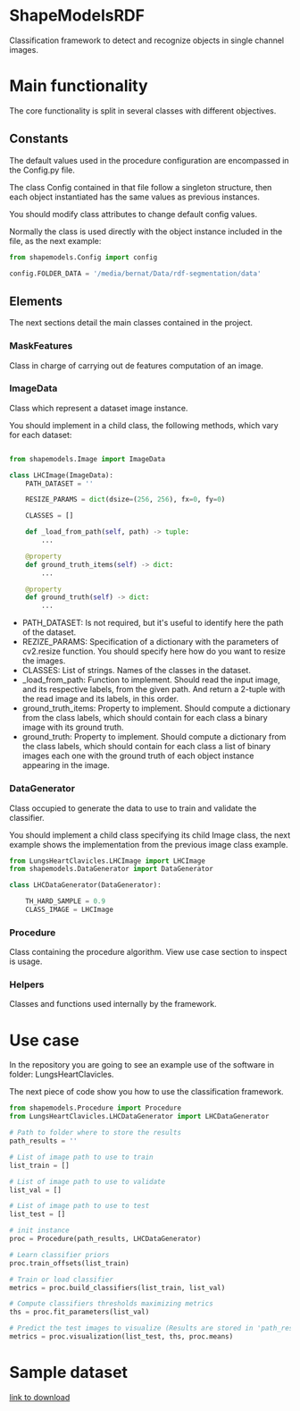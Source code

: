 # ShapeModelsRDF
Classification framework to detect and recognize objects in single channel images.

# Main functionality

The core functionality is split in several classes with different objectives. 
 
## Constants
The default values used in the procedure configuration are encompassed in the Config.py file.

The class Config contained in that file follow a singleton structure, 
then each object instantiated has the same values as previous instances.

You should modify class attributes to change default config values.

Normally the class is used directly with the object instance included in the file,
as the next example:
```python
from shapemodels.Config import config

config.FOLDER_DATA = '/media/bernat/Data/rdf-segmentation/data'

``` 

## Elements
The next sections detail the main classes contained in the project.

### MaskFeatures 
Class in charge of carrying out de features computation of an image.


### ImageData
Class which represent a dataset image instance.

You should implement in a child class, the following methods, which vary for each dataset:

```python

from shapemodels.Image import ImageData

class LHCImage(ImageData):
    PATH_DATASET = ''

    RESIZE_PARAMS = dict(dsize=(256, 256), fx=0, fy=0)

    CLASSES = []

    def _load_from_path(self, path) -> tuple:
        ...

    @property
    def ground_truth_items(self) -> dict:
        ...

    @property
    def ground_truth(self) -> dict:
        ...

``` 

* PATH_DATASET: Is not required, but it's useful to identify here the path of the dataset.
* REZIZE_PARAMS: Specification of a dictionary with the parameters of cv2.resize function. You should specify here
how do you want to resize the images.
* CLASSES: List of strings. Names of the classes in the dataset.
* _load_from_path: Function to implement. Should read the input image, and its respective labels, from the given path. 
And return a 2-tuple with the read image and its labels, in this order. 
* ground_truth_items: Property to implement. Should compute a dictionary from the class labels, which should contain
for each class a binary image with its ground truth.
* ground_truth: Property to implement. Should compute a dictionary from the class labels, which should contain
for each class a list of binary images each one with the ground truth of each object instance appearing in the image.

### DataGenerator
Class occupied to generate the data to use to train and validate the classifier.

You should implement a child class specifying its child Image class, the next example shows the implementation
from the previous image class example.

```python
from LungsHeartClavicles.LHCImage import LHCImage
from shapemodels.DataGenerator import DataGenerator

class LHCDataGenerator(DataGenerator):

    TH_HARD_SAMPLE = 0.9
    CLASS_IMAGE = LHCImage

``` 

### Procedure
Class containing the procedure algorithm. View use case section to inspect is usage.

### Helpers
Classes and functions used internally by the framework.

# Use case
In the repository you are going to see an example use of the software in folder: LungsHeartClavicles.

The next piece of code show you how to use the classification framework.
```python
from shapemodels.Procedure import Procedure
from LungsHeartClavicles.LHCDataGenerator import LHCDataGenerator

# Path to folder where to store the results
path_results = ''

# List of image path to use to train
list_train = []

# List of image path to use to validate
list_val = []

# List of image path to use to test
list_test = []

# init instance
proc = Procedure(path_results, LHCDataGenerator)

# Learn classifier priors
proc.train_offsets(list_train)

# Train or load classifier
metrics = proc.build_classifiers(list_train, list_val)

# Compute classifiers thresholds maximizing metrics
ths = proc.fit_parameters(list_val)

# Predict the test images to visualize (Results are stored in 'path_results')
metrics = proc.visualization(list_test, ths, proc.means)

``` 

# Sample dataset

[link to download](https://www.dropbox.com/s/svux2wjfi71tw83/LungsHeartClavicles.zip?dl=1)
